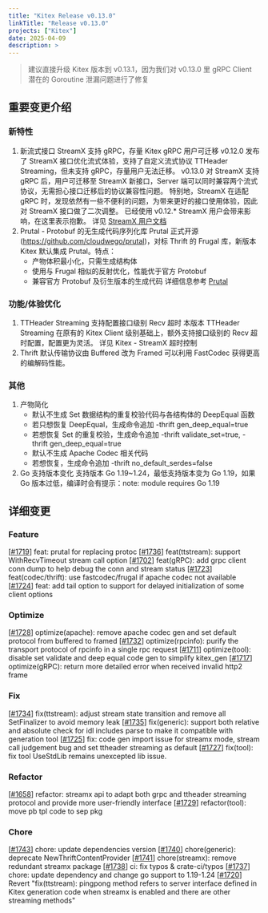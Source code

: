 ```yaml
---
title: "Kitex Release v0.13.0"
linkTitle: "Release v0.13.0"
projects: ["Kitex"]
date: 2025-04-09
description: >
---
```


> 建议直接升级 Kitex 版本到 v0.13.1，因为我们对 v0.13.0 里 gRPC Client 潜在的 Goroutine 泄漏问题进行了修复

## **重要变更介绍**

### **新特性**
1. 新流式接口 StreamX 支持 gRPC，存量 Kitex gRPC 用户可迁移
    v0.12.0 发布了 StreamX 接口优化流式体验，支持了自定义流式协议 TTHeader Streaming，但未支持 gRPC，存量用户无法迁移。
    v0.13.0 对 StreamX 支持 gRPC 后，用户可迁移至 StreamX 新接口，Server 端可以同时兼容两个流式协议，无需担心接口迁移后的协议兼容性问题。
    特别地，StreamX 在适配 gRPC 时，发现依然有一些不便利的问题，为带来更好的接口使用体验，因此对 StreamX 接口做了二次调整。
    已经使用 v0.12.* StreamX 用户会带来影响，在这里表示抱歉。
    详见 [StreamX 用户文档](/zh/docs/kitex/tutorials/basic-feature/streamx)
2. Prutal - Protobuf 的无生成代码序列化库
    Prutal 正式开源 (https://github.com/cloudwego/prutal)，对标 Thrift 的 Frugal 库，新版本 Kitex 默认集成 Prutal。特点：
    - 产物体积最小化，只需生成结构体
    - 使用与 Frugal 相似的反射优化，性能优于官方 Protobuf
    - 兼容官方 Protobuf 及衍生版本的生成代码
    详细信息参考 [Prutal](/zh/docs/kitex/tutorials/code-gen/prutal)

### **功能/体验优化**
1. TTHeader Streaming 支持配置接口级别 Recv 超时
    本版本 TTHeader Streaming 在原有的 Kitex Client 级别基础上，额外支持接口级别的 Recv 超时配置，配置更为灵活。
    详见 Kitex - StreamX 超时控制
2. Thrift 默认传输协议由 Buffered 改为 Framed
    可以利用 FastCodec 获得更高的编解码性能。

### **其他**
1. 产物简化
    - 默认不生成 Set 数据结构的重复校验代码与各结构体的 DeepEqual 函数
     - 若只想恢复 DeepEqual，生成命令追加 -thrift gen_deep_equal=true
     - 若想恢复 Set 的重复校验，生成命令追加 -thrift validate_set=true, -thrift gen_deep_equal=true
    - 默认不生成 Apache Codec 相关代码
     - 若想恢复，生成命令追加 -thrift no_default_serdes=false
2. Go 支持版本变化
    支持版本 Go 1.19~1.24，最低支持版本变为 Go 1.19，如果 Go 版本过低，编译时会有提示：note: module requires Go 1.19

## **详细变更**
### Feature
[[#1719](https://github.com/cloudwego/kitex/pull/1719)] feat: prutal for replacing protoc
[[#1736](https://github.com/cloudwego/kitex/pull/1736)] feat(ttstream): support WithRecvTimeout stream call option
[[#1702](https://github.com/cloudwego/kitex/pull/1702)] feat(gRPC): add grpc client conn dump to help debug the conn and stream status
[[#1723](https://github.com/cloudwego/kitex/pull/1723)] feat(codec/thrift): use fastcodec/frugal if apache codec not available
[[#1724](https://github.com/cloudwego/kitex/pull/1724)] feat: add tail option to support for delayed initialization of some client options

### Optimize
[[#1728](https://github.com/cloudwego/kitex/pull/1728)] optimize(apache): remove apache codec gen and set default protocol from buffered to framed
[[#1732](https://github.com/cloudwego/kitex/pull/1732)] optimize(rpcinfo): purify the transport protocol of rpcinfo in a single rpc request
[[#1711](https://github.com/cloudwego/kitex/pull/1711)] optimize(tool): disable set validate and deep equal code gen to simplify kitex_gen
[[#1717](https://github.com/cloudwego/kitex/pull/1717)] optimize(gRPC): return more detailed error when received invalid http2 frame

### Fix
[[#1734](https://github.com/cloudwego/kitex/pull/1734)] fix(ttstream): adjust stream state transition and remove all SetFinalizer to avoid memory leak
[[#1735](https://github.com/cloudwego/kitex/pull/1735)] fix(generic): support both relative and absolute check for idl includes parse to make it compatible with generation tool
[[#1725](https://github.com/cloudwego/kitex/pull/1725)] fix: code gen import issue for streamx mode, stream call judgement bug and set ttheader streaming as default
[[#1727](https://github.com/cloudwego/kitex/pull/1727)] fix(tool): fix tool UseStdLib remains unexcepted lib issue.

### Refactor
[[#1658](https://github.com/cloudwego/kitex/pull/1658)] refactor: streamx api to adapt both grpc and ttheader streaming protocol and provide more user-friendly interface
[[#1729](https://github.com/cloudwego/kitex/pull/1729)] refactor(tool): move pb tpl code to sep pkg

### Chore
[[#1743](https://github.com/cloudwego/kitex/pull/1743)] chore: update dependencies version
[[#1740](https://github.com/cloudwego/kitex/pull/1740)] chore(generic): deprecate NewThriftContentProvider
[[#1741](https://github.com/cloudwego/kitex/pull/1741)] chore(streamx): remove redundant streamx package
[[#1738](https://github.com/cloudwego/kitex/pull/1738)] ci: fix typos & crate-ci/typos
[[#1737](https://github.com/cloudwego/kitex/pull/1737)] chore: update dependency and change go support to 1.19-1.24
[[#1720](https://github.com/cloudwego/kitex/pull/1720)] Revert "fix(ttstream): pingpong method refers to server interface defined in Kitex generation code when streamx is enabled and there are other streaming methods"
